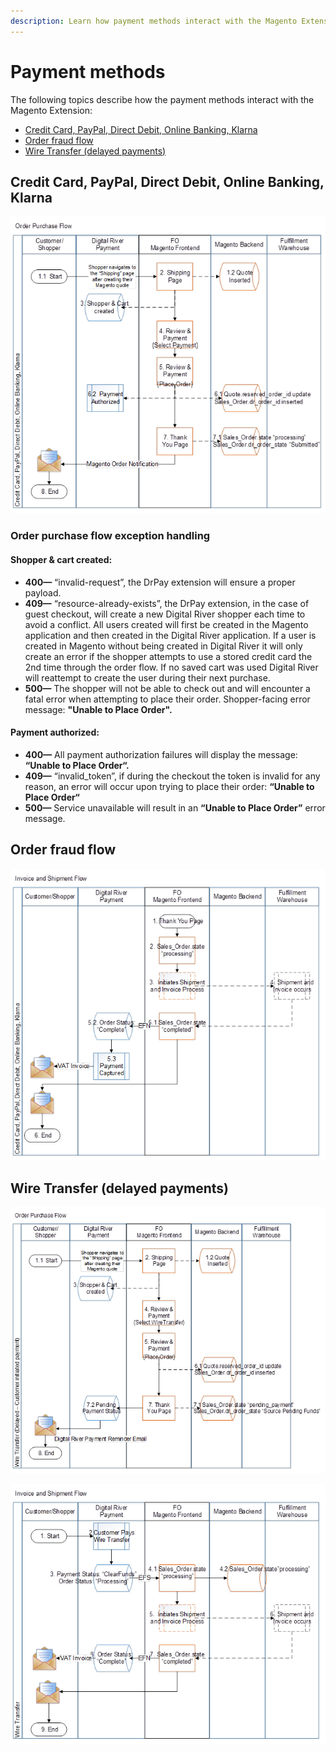 ```yaml
---
description: Learn how payment methods interact with the Magento Extension.
---
```


# Payment methods

The following topics describe how the payment methods interact with the Magento Extension:

* [Credit Card, PayPal, Direct Debit, Online Banking, Klarna](payment-methods.md#credit-card-paypal-direct-debit-online-banking-klarna)
* [Order fraud flow](payment-methods.md#order-fraud-flow)
* [Wire Transfer (delayed payments)](payment-methods.md#wire-transfer-delayed-payments)

## Credit Card, PayPal, Direct Debit, Online Banking, Klarna&#x20;

![](../.gitbook/assets/OrderPurchaseFlowDiagram.png)

### Order purchase flow exception handling

#### Shopper & cart created:

* **400—** “invalid-request”, the DrPay extension will ensure a proper payload.
* **409—** “resource-already-exists”, the DrPay extension, in the case of guest checkout, will create a new Digital River shopper each time to avoid a conflict. All users created will first be created in the Magento application and then created in the Digital River application. If a user is created in Magento without being created in Digital River it will only create an error if the shopper attempts to use a stored credit card the 2nd time through the order flow. If no saved cart was used Digital River will reattempt to create the user during their next purchase.
* **500—** The shopper will not be able to check out and will encounter a fatal error when attempting to place their order. Shopper-facing error message: **"Unable to Place Order".**

#### Payment authorized:

* **400—** All payment authorization failures will display the message: **“Unable to Place Order“.**
* **409—** “invalid\_token”, if during the checkout the token is invalid for any reason, an error will occur upon trying to place their order: **“Unable to Place Order“**
* **500—** Service unavailable will result in an **“Unable to Place Order”** error message.

## Order fraud flow&#x20;

![](../.gitbook/assets/InvoiceandShipmentFlow.png)

## Wire Transfer (delayed payments) &#x20;

![](../.gitbook/assets/OrderPurchaseFlowDiagramWireTransfer.png)

![](../.gitbook/assets/InvoiceandShipmentFlowWireTransfer.png)
